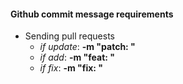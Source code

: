 
#### Github commit message requirements
* Sending pull requests
    * _if update_: __-m "patch: "__
    * _if add_: __-m "feat: "__
    * _if fix_: __-m "fix: "__


